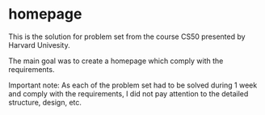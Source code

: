 # homepage

This is the solution for problem set from the course CS50 presented by Harvard Univesity.

The main goal was to create a homepage which comply with the requirements.

Important note: As each of the problem set had to be solved during 1 week and comply with the requirements, I did not pay attention to the detailed structure, design, etc.
